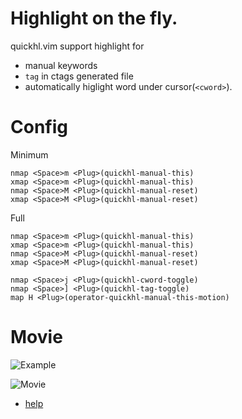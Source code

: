 # Highlight on the fly.
quickhl.vim support highlight for
* manual keywords
* `tag` in ctags generated file
* automatically higlight word under cursor(`<cword>`).

# Config
Minimum
```Vim
nmap <Space>m <Plug>(quickhl-manual-this)
xmap <Space>m <Plug>(quickhl-manual-this)
nmap <Space>M <Plug>(quickhl-manual-reset)
xmap <Space>M <Plug>(quickhl-manual-reset)
```

Full
```Vim
nmap <Space>m <Plug>(quickhl-manual-this)
xmap <Space>m <Plug>(quickhl-manual-this)
nmap <Space>M <Plug>(quickhl-manual-reset)
xmap <Space>M <Plug>(quickhl-manual-reset)

nmap <Space>j <Plug>(quickhl-cword-toggle)
nmap <Space>] <Plug>(quickhl-tag-toggle)
map H <Plug>(operator-quickhl-manual-this-motion)
```
  
# Movie
![Example](https://github.com/t9md/t9md/blob/master/img/vim-quickhl_anime.gif?raw=true)


![Movie](http://gifzo.net/xGOtmydHwZ.gif)


* [help](https://github.com/t9md/vim-quickhl/blob/master/doc/quickhl.txt)
